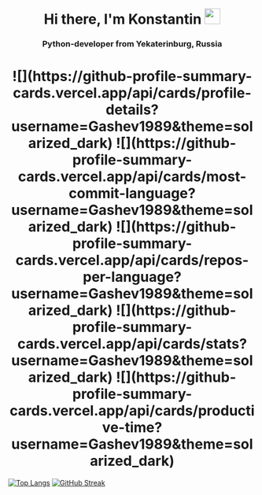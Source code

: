 <h1 align="center">Hi there, I'm Konstantin</a> 
<img src="https://github.com/blackcater/blackcater/raw/main/images/Hi.gif" height="32"/></h1>
<h3 align="center">Python-developer from Yekaterinburg, Russia</h3>
<h1 align="center">
![](https://github-profile-summary-cards.vercel.app/api/cards/profile-details?username=Gashev1989&theme=solarized_dark) ![](https://github-profile-summary-cards.vercel.app/api/cards/most-commit-language?username=Gashev1989&theme=solarized_dark) ![](https://github-profile-summary-cards.vercel.app/api/cards/repos-per-language?username=Gashev1989&theme=solarized_dark)
![](https://github-profile-summary-cards.vercel.app/api/cards/stats?username=Gashev1989&theme=solarized_dark) ![](https://github-profile-summary-cards.vercel.app/api/cards/productive-time?username=Gashev1989&theme=solarized_dark)</h1>

[![Top Langs](https://github-readme-stats.vercel.app/api/top-langs/?username=gashev1989&layout=compact)](https://github.com/gashev1989/github-readme-stats)
[![GitHub Streak](https://github-readme-streak-stats.herokuapp.com/?user=Gashev1989)](https://git.io/streak-stats)
<!--
**Gashev1989/Gashev1989** is a ✨ _special_ ✨ repository because its `README.md` (this file) appears on your GitHub profile.

Here are some ideas to get you started:

- 🔭 I’m currently working on ...
- 🌱 I’m currently learning ...
- 👯 I’m looking to collaborate on ...
- 🤔 I’m looking for help with ...
- 💬 Ask me about ...
- 📫 How to reach me: ...
- 😄 Pronouns: ...
- ⚡ Fun fact: ...
-->
